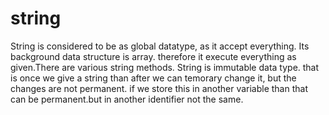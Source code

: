 # string
String is considered to be as global datatype, as it accept everything.
Its background data structure is array. therefore it execute everything as given.There are various string methods.
String is immutable data type.
that is once we give a string than after we can temorary change it, but the changes are not permanent. if we store this in another variable than that can be permanent.but in another identifier not the same.

